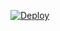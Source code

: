 ﻿[![Deploy](https://www.herokucdn.com/deploy/button.png)](https://dashboard.heroku.com/new?template=https://github.com/kjhg0/wojht.git)
